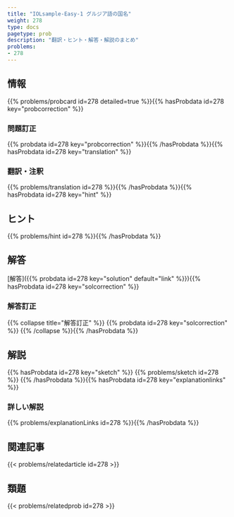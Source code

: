 ```yaml
---
title: "IOLsample-Easy-1 グルジア語の国名"
weight: 278
type: docs
pagetype: prob
description: "翻訳・ヒント・解答・解説のまとめ"
problems: 
- 278
---
```


## 情報

{{% problems/probcard id=278 detailed=true %}}{{% hasProbdata id=278 key="probcorrection" %}}

### 問題訂正

{{% probdata id=278 key="probcorrection" %}}{{% /hasProbdata %}}{{% hasProbdata id=278 key="translation" %}}

### 翻訳・注釈

{{% problems/translation id=278 %}}{{% /hasProbdata %}}{{% hasProbdata id=278 key="hint" %}}

## ヒント

{{% problems/hint id=278 %}}{{% /hasProbdata %}}

## 解答

[解答]({{% probdata id=278 key="solution" default="link" %}}){{% hasProbdata id=278 key="solcorrection" %}}

### 解答訂正

{{% collapse title="解答訂正" %}}
{{% probdata id=278 key="solcorrection" %}}
{{% /collapse %}}{{% /hasProbdata %}}

## 解説

{{% hasProbdata id=278 key="sketch" %}}
{{% problems/sketch id=278 %}}
{{% /hasProbdata %}}{{% hasProbdata id=278 key="explanationlinks" %}}

### 詳しい解説

{{% problems/explanationLinks id=278 %}}{{% /hasProbdata %}}

## 関連記事

{{< problems/relatedarticle id=278 >}}

## 類題

{{< problems/relatedprob id=278 >}}

